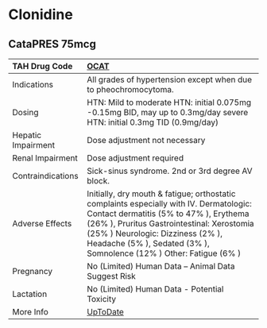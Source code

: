 # Clonidine

## CataPRES 75mcg

| TAH Drug Code      | [OCAT](https://www.tahsda.org.tw/drugs/hissearch.php?drug_code=OCAT)                                                                                                                                                                                                                       |
|:-------------------|:-------------------------------------------------------------------------------------------------------------------------------------------------------------------------------------------------------------------------------------------------------------------------------------------|
| Indications        | All grades of hypertension except when due to pheochromocytoma.                                                                                                                                                                                                                            |
| Dosing             | HTN: Mild to moderate HTN: initial 0.075mg -0.15mg BID, may up to 0.3mg/day severe HTN: initial 0.3mg TID (0.9mg/day)                                                                                                                                                                      |
| Hepatic Impairment | Dose adjustment not necessary                                                                                                                                                                                                                                                              |
| Renal Impairment   | Dose adjustment required                                                                                                                                                                                                                                                                   |
| Contraindications  | Sick-sinus syndrome. 2nd or 3rd degree AV block.                                                                                                                                                                                                                                           |
| Adverse Effects    | Initially, dry mouth & fatigue; orthostatic complaints especially with IV. Dermatologic: Contact dermatitis (5% to 47% ), Erythema (26% ), Pruritus Gastrointestinal: Xerostomia (25% ) Neurologic: Dizziness (2% ), Headache (5% ), Sedated (3% ), Somnolence (12% ) Other: Fatigue (6% ) |
| Pregnancy          | No (Limited) Human Data – Animal Data Suggest Risk                                                                                                                                                                                                                                         |
| Lactation          | No (Limited) Human Data - Potential Toxicity                                                                                                                                                                                                                                               |
| More Info          | [UpToDate](https://www.uptodate.com/contents/clonidine-drug-information)                                                                                                                                                                                                                   |

